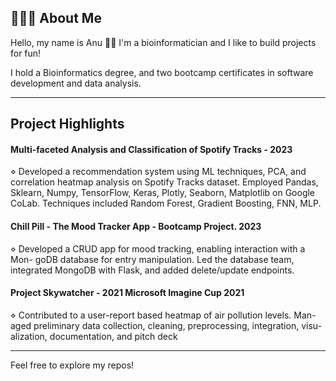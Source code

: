 ## 👩🏻‍💻 About Me

Hello, my name is Anu 👋🏻 
I'm a bioinformatician and I like to build projects for fun!

I hold a Bioinformatics degree, and two bootcamp certificates in software development and data analysis. 

---
## Project Highlights

#### Multi-faceted Analysis and Classification of Spotify Tracks - 2023
⋄ Developed a recommendation system using ML techniques, PCA, and
correlation heatmap analysis on Spotify Tracks dataset. Employed Pandas,
Sklearn, Numpy, TensorFlow, Keras, Plotly, Seaborn, Matplotlib on Google
CoLab. Techniques included Random Forest, Gradient Boosting, FNN, MLP.

#### Chill Pill - The Mood Tracker App - Bootcamp Project. 2023
⋄ Developed a CRUD app for mood tracking, enabling interaction with a Mon-
goDB database for entry manipulation. Led the database team, integrated
MongoDB with Flask, and added delete/update endpoints.

#### Project Skywatcher - 2021 Microsoft Imagine Cup 2021
⋄ Contributed to a user-report based heatmap of air pollution levels. Man-
aged preliminary data collection, cleaning, preprocessing, integration, visu-
alization, documentation, and pitch deck

---

Feel free to explore my repos!
